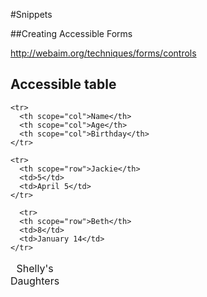 #Snippets

##Creating Accessible Forms

http://webaim.org/techniques/forms/controls

## Accessible table

  <table>
    <caption>Shelly's Daughters</caption>

    <tr>
      <th scope="col">Name</th>
      <th scope="col">Age</th>
      <th scope="col">Birthday</th>
    </tr>

    <tr>
      <th scope="row">Jackie</th>
      <td>5</td>
      <td>April 5</td>
    </tr>

      <tr>
      <th scope="row">Beth</th>
      <td>8</td>
      <td>January 14</td>
    </tr>
    
  </table>

  
